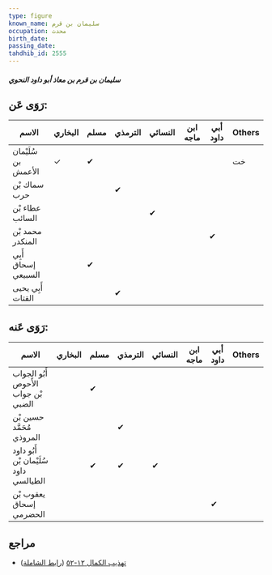 ```yaml
---
type: figure
known_name: سليمان بن قرم
occupation: محدث
birth_date:
passing_date:
tahdhib_id: 2555
---
```

##### سليمان بن قرم بن معاذ أبو داود النحوي

## رَوَى عَن:
| الاسم               | البخاري | مسلم | الترمذي | النسائي | ابن ماجه | أبي داود | Others |
| ------------------- | ------- | ---- | ------- | ------- | -------- | -------- | ------ |
| سُلَيْمان بن الأعمش | ✓       | ✔    |         |         |          |          | خت     |
| سماك بْن حرب        |         |      | ✔       |         |          |          |        |
| عطاء بْن السائب     |         |      |         | ✔       |          |          |        |
| محمد بْن المنكدر    |         |      |         |         |          | ✔        |        |
| أَبِي إسحاق السبيعي |         | ✔    |         |         |          |          |        |
| أَبِي يحيى القتات   |         |      | ✔       |         |          |          |        |
## رَوَى عَنه:
| الاسم                                  | البخاري | مسلم | الترمذي | النسائي | ابن ماجه | أبي داود | Others |
| -------------------------------------- | ------- | ---- | ------- | ------- | -------- | -------- | ------ |
| أَبُو الجواب الأَحوص بْن جواب الضبي    |         | ✔    |         |         |          |          |        |
| حسين بْن مُحَمَّد المروذي              |         |      | ✔       |         |          |          |        |
| أَبُو داود سُلَيْمان بْن داود الطيالسي |         | ✔    | ✔       | ✔       |          |          |        |
| يعقوب بْن إسحاق الحضرمي                |         |      |         |         |          | ✔        |        |
## مراجع
- [تهذيب الكمال ١٢-٥٢](obsidian://open?vault=Tahdhib-al-Kamal&file=Figures/٢٥٥٥-سليمان%20بن%20قرم%20بن%20معاذ%20أبو%20داود%20النحوي) ([رابط الشاملة](https://shamela.ws/book/3722/5825))